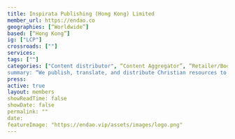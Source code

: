```yaml
---
title: Inspirata Publishing (Hong Kong) Limited 
member_url: https://endao.co
geographies: [“Worldwide”]
based: [“Hong Kong”]
ig: ["LCP"]
crossroads: [""] 
services: 
tags: [""]
categories: ["Content distributor", “Content Aggregator”, “Retailer/Bookseller”, “Library”, “Provider of publishing services"] 
summary: “We publish, translate, and distribute Christian resources to foster a deeper understanding of the meaning of God’s Word, and to cultivate Christ-centered lives and church-directed spiritual ministry".
press:
active: true
layout: members
showReadTime: false
showDate: false
permalink: ""
date: 
featureImage: "https://endao.vip/assets/images/logo.png"
---
```

